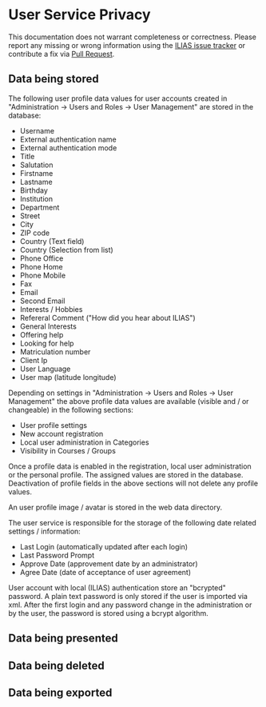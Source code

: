 # User Service Privacy

This documentation does not warrant completeness or correctness. Please report any
missing or wrong information using the [ILIAS issue tracker](https://mantis.ilias.de)
or contribute a fix via [Pull Request](docs/development/contributing.md#pull-request-to-the-repositories).

## Data being stored

The following user profile data values for user accounts created in "Administration -> Users and Roles -> User Management" 
are stored in the database:
- Username
- External authentication name
- External authentication mode  
- Title
- Salutation  
- Firstname
- Lastname
- Birthday
- Institution
- Department
- Street
- City
- ZIP code
- Country (Text field)
- Country (Selection from list)
- Phone Office
- Phone Home
- Phone Mobile
- Fax
- Email
- Second Email
- Interests / Hobbies  
- Refereral Comment ("How did you hear about ILIAS")
- General Interests
- Offering help
- Looking for help  
- Matriculation number
- Client Ip 
- User Language
- User map (latitude longitude)

Depending on settings in "Administration -> Users and Roles -> User Management" the above profile data values are available 
(visible and / or changeable) in the following sections:
- User profile settings
- New account registration
- Local user administration in Categories
- Visibility in Courses / Groups

Once a profile data is enabled in the registration, local user administration or the personal profile. The assigned values 
are stored in the database. Deactivation of profile fields in the above sections will not delete any profile values.  

An user profile image / avatar is stored in the web data directory. 

The user service is responsible for the storage of the following date related settings / information:
- Last Login (automatically updated after each login)
- Last Password Prompt
- Approve Date (approvement date by an administrator)
- Agree Date (date of acceptance of user agreement)

User account with local (ILIAS) authentication store an "bcrypted" password. A plain text password is only stored if the
user is imported via xml. After the first login and any password change in the administration or by the user, the
password is stored using a bcrypt algorithm. 


## Data being presented

## Data being deleted

## Data being exported 

  
